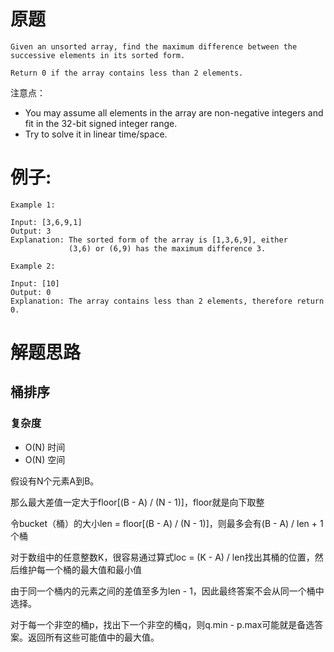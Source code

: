 # 原题

```
Given an unsorted array, find the maximum difference between the successive elements in its sorted form.

Return 0 if the array contains less than 2 elements.
```

注意点：

  - You may assume all elements in the array are non-negative integers and fit in the 32-bit signed integer range.
  - Try to solve it in linear time/space.

# 例子:

```
Example 1:

Input: [3,6,9,1]
Output: 3
Explanation: The sorted form of the array is [1,3,6,9], either
             (3,6) or (6,9) has the maximum difference 3.
             
Example 2:

Input: [10]
Output: 0
Explanation: The array contains less than 2 elements, therefore return 0.
```

# 解题思路
## 桶排序
### 复杂度
  - O(N) 时间 
  - O(N) 空间

假设有N个元素A到B。

那么最大差值一定大于floor[(B - A) / (N - 1)]，floor就是向下取整

令bucket（桶）的大小len = floor[(B - A) / (N - 1)]，则最多会有(B - A) / len + 1个桶

对于数组中的任意整数K，很容易通过算式loc = (K - A) / len找出其桶的位置，然后维护每一个桶的最大值和最小值

由于同一个桶内的元素之间的差值至多为len - 1，因此最终答案不会从同一个桶中选择。

对于每一个非空的桶p，找出下一个非空的桶q，则q.min - p.max可能就是备选答案。返回所有这些可能值中的最大值。
